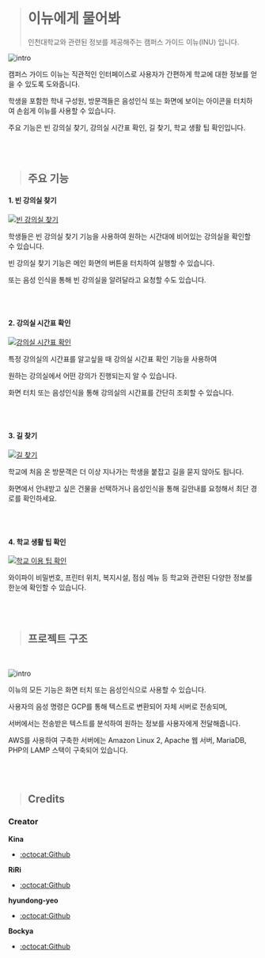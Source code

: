 > # 이뉴에게 물어봐
>
> 인천대학교와 관련된 정보를 제공해주는 캠퍼스 가이드 이뉴(INU) 입니다.



![intro](https://raw.githubusercontent.com/kusakina0608/AskINU/master/img/intro.gif)

캠퍼스 가이드 이뉴는 직관적인 인터페이스로 사용자가 간편하게 학교에 대한 정보를 얻을 수 있도록 도와줍니다.

학생을 포함한 학내 구성원, 방문객들은 음성인식 또는 화면에 보이는 아이콘을 터치하여 손쉽게 이뉴를 사용할 수 있습니다.

주요 기능은 빈 강의실 찾기, 강의실 시간표 확인, 길 찾기, 학교 생활 팁 확인입니다.

<br>

<br>

>  ## 주요 기능

#### 1. 빈 강의실 찾기

[![빈 강의실 찾기](https://raw.githubusercontent.com/kusakina0608/AskINU/master/img/thumbnail_1.jpg)](https://youtu.be/hBACvcsHPEg)

학생들은 빈 강의실 찾기 기능을 사용하여 원하는 시간대에 비어있는 강의실을 확인할 수 있습니다.

빈 강의실 찾기 기능은 메인 화면의 버튼을 터치하여 실행할 수 있습니다.

또는 음성 인식을 통해 빈 강의실을 알려달라고 요청할 수도 있습니다.

<br>

<br>

#### 2. 강의실 시간표 확인

[![강의실 시간표 확인](https://raw.githubusercontent.com/kusakina0608/AskINU/master/img/thumbnail_2.jpg)](https://youtu.be/0EGeGn7FEUc)

특정 강의실의 시간표를 알고싶을 때 강의실 시간표 확인 기능을 사용하여

원하는 강의실에서 어떤 강의가 진행되는지 알 수 있습니다.

화면 터치 또는 음성인식을 통해 강의실의 시간표를 간단히 조회할 수 있습니다.

<br>

<br>

#### 3. 길 찾기

[![길 찾기](https://raw.githubusercontent.com/kusakina0608/AskINU/master/img/thumbnail_3.jpg)](https://youtu.be/Xkj_3OQy75o)

학교에 처음 온 방문객은 더 이상 지나가는 학생을 붙잡고 길을 묻지 않아도 됩니다.

화면에서 안내받고 싶은 건물을 선택하거나 음성인식을 통해 길안내를 요청해서 최단 경로를 확인하세요.

<br>

<br>

#### 4. 학교 생활 팁 확인

[![학교 이용 팁 확인](https://raw.githubusercontent.com/kusakina0608/AskINU/master/img/thumbnail_4.jpg)](https://youtu.be/qH5DYqXvOQA)

와이파이 비밀번호, 프린터 위치, 복지시설, 점심 메뉴 등 학교와 관련된 다양한 정보를 한눈에 확인할 수 있습니다.

<br>

<br>

> ## 프로젝트 구조

<br>

![intro](https://raw.githubusercontent.com/kusakina0608/AskINU/master/img/Architecture.png)

이뉴의 모든 기능은 화면 터치 또는 음성인식으로 사용할 수 있습니다.

사용자의 음성 명령은 GCP를 통해 텍스트로 변환되어 자체 서버로 전송되며,

서버에서는 전송받은 텍스트를 분석하여 원하는 정보를 사용자에게 전달해줍니다.

AWS를 사용하여 구축한 서버에는 Amazon Linux 2, Apache 웹 서버, MariaDB, PHP의 LAMP 스택이 구축되어 있습니다.

<br>

<br>

> ## Credits

### Creator

**Kina**

- [:octocat:Github](https://github.com/kusakina0608)

**RiRi**

- [:octocat:Github](https://github.com/yuhyerin)

**hyundong-yeo**

- [:octocat:Github](https://github.com/hyundong-yeo)

**Bockya**

- [:octocat:Github](https://github.com/Bockya)
